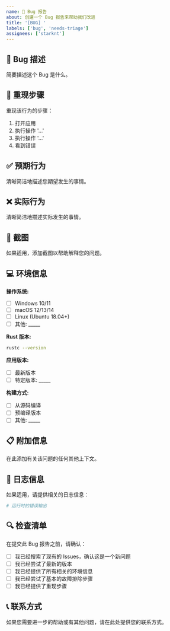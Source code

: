 ```yaml
---
name: 🐛 Bug 报告
about: 创建一个 Bug 报告来帮助我们改进
title: '[BUG] '
labels: ['bug', 'needs-triage']
assignees: ['starknt']
---
```


## 🐛 Bug 描述

简要描述这个 Bug 是什么。

## 🔄 重现步骤

重现该行为的步骤：

1. 打开应用
2. 执行操作 '...'
3. 执行操作 '...'
4. 看到错误

## ✅ 预期行为

清晰简洁地描述您期望发生的事情。

## ❌ 实际行为

清晰简洁地描述实际发生的事情。

## 📸 截图

如果适用，添加截图以帮助解释您的问题。

## 💻 环境信息

**操作系统:**
- [ ] Windows 10/11
- [ ] macOS 12/13/14
- [ ] Linux (Ubuntu 18.04+)
- [ ] 其他: _____

**Rust 版本:**
```bash
rustc --version
```

**应用版本:**
- [ ] 最新版本
- [ ] 特定版本: _____

**构建方式:**
- [ ] 从源码编译
- [ ] 预编译版本
- [ ] 其他: _____

## 📋 附加信息

在此添加有关该问题的任何其他上下文。

## 📝 日志信息

如果适用，请提供相关的日志信息：

```bash
# 运行时的错误输出
```

## 🔍 检查清单

在提交此 Bug 报告之前，请确认：

- [ ] 我已经搜索了现有的 Issues，确认这是一个新问题
- [ ] 我已经尝试了最新的版本
- [ ] 我已经提供了所有相关的环境信息
- [ ] 我已经尝试了基本的故障排除步骤
- [ ] 我已经提供了重现步骤

## 📞 联系方式

如果您需要进一步的帮助或有其他问题，请在此处提供您的联系方式。
